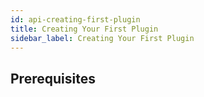 ```yaml
---
id: api-creating-first-plugin
title: Creating Your First Plugin
sidebar_label: Creating Your First Plugin
---
```


## Prerequisites
